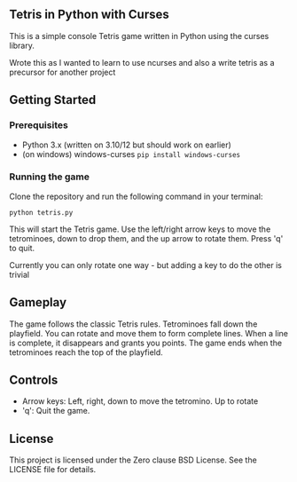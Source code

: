 ## Tetris in Python with Curses

This is a simple console Tetris game written in Python using the curses library.

Wrote this as I wanted to learn to use ncurses and also a write tetris as a
precursor for another project

## Getting Started

### Prerequisites

* Python 3.x (written on 3.10/12 but should work on earlier)
* (on windows) windows-curses `pip install windows-curses`


### Running the game

Clone the repository and run the following command in your terminal:

```
python tetris.py
```

This will start the Tetris game. Use the left/right arrow keys to move the tetrominoes, 
down to drop them, and the up arrow to rotate them. Press 'q' to quit.

Currently you can only rotate one way - but adding a key to do the other is trivial

## Gameplay

The game follows the classic Tetris rules. Tetrominoes fall down the playfield. You can rotate and move them to form complete lines. When a line is complete, it disappears and grants you points. The game ends when the tetrominoes reach the top of the playfield.

## Controls

* Arrow keys: Left, right, down to move the tetromino. Up to rotate
* 'q': Quit the game.

## License

This project is licensed under the Zero clause BSD License. See the LICENSE file for details.
